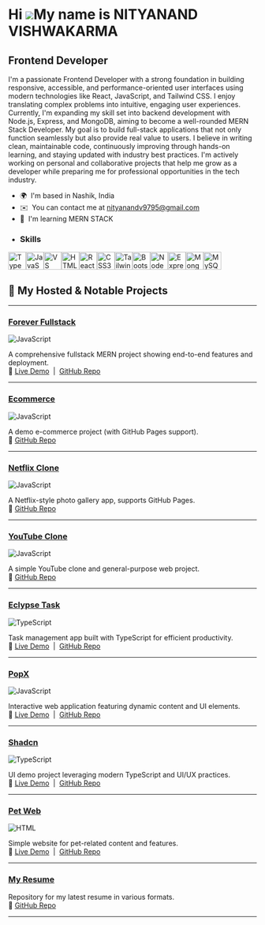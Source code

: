 Hi ![](https://user-images.githubusercontent.com/18350557/176309783-0785949b-9127-417c-8b55-ab5a4333674e.gif)My name is NITYANAND VISHWAKARMA
=============================================================================================================================================

Frontend Developer
------------------

I'm a passionate Frontend Developer with a strong foundation in building responsive, accessible, and performance-oriented user interfaces using modern technologies like React, JavaScript, and Tailwind CSS. I enjoy translating complex problems into intuitive, engaging user experiences. Currently, I'm expanding my skill set into backend development with Node.js, Express, and MongoDB, aiming to become a well-rounded MERN Stack Developer. My goal is to build full-stack applications that not only function seamlessly but also provide real value to users. I believe in writing clean, maintainable code, continuously improving through hands-on learning, and staying updated with industry best practices. I'm actively working on personal and collaborative projects that help me grow as a developer while preparing me for professional opportunities in the tech industry.

*   🌍  I'm based in Nashik, India
*   ✉️  You can contact me at [nityanandv9795@gmail.com](mailto:nityanandv9795@gmail.com)
*   🧠  I'm learning MERN STACK
*   ### Skills 
<p align="left">
<a href="https://www.typescriptlang.org/" target="_blank" rel="noreferrer"><img src="https://raw.githubusercontent.com/danielcranney/readme-generator/main/public/icons/skills/typescript-colored.svg" width="36" height="36" alt="TypeScript" /></a><a href="https://developer.mozilla.org/en-US/docs/Web/JavaScript" target="_blank" rel="noreferrer"><img src="https://raw.githubusercontent.com/danielcranney/readme-generator/main/public/icons/skills/javascript-colored.svg" width="36" height="36" alt="JavaScript" /></a><a href="https://code.visualstudio.com/" target="_blank" rel="noreferrer"><img src="https://raw.githubusercontent.com/danielcranney/readme-generator/main/public/icons/skills/visualstudiocode.svg" width="36" height="36" alt="VS Code" /></a><a href="https://developer.mozilla.org/en-US/docs/Glossary/HTML5" target="_blank" rel="noreferrer"><img src="https://raw.githubusercontent.com/danielcranney/readme-generator/main/public/icons/skills/html5-colored.svg" width="36" height="36" alt="HTML5" /></a><a href="https://reactjs.org/" target="_blank" rel="noreferrer"><img src="https://raw.githubusercontent.com/danielcranney/readme-generator/main/public/icons/skills/react-colored.svg" width="36" height="36" alt="React" /></a><a href="https://www.w3.org/TR/CSS/#css" target="_blank" rel="noreferrer"><img src="https://raw.githubusercontent.com/danielcranney/readme-generator/main/public/icons/skills/css3-colored.svg" width="36" height="36" alt="CSS3" /></a><a href="https://tailwindcss.com/" target="_blank" rel="noreferrer"><img src="https://raw.githubusercontent.com/danielcranney/readme-generator/main/public/icons/skills/tailwindcss-colored.svg" width="36" height="36" alt="TailwindCSS" /></a><a href="https://getbootstrap.com/" target="_blank" rel="noreferrer"><img src="https://raw.githubusercontent.com/danielcranney/readme-generator/main/public/icons/skills/bootstrap-colored.svg" width="36" height="36" alt="Bootstrap" /></a><a href="https://nodejs.org/en/" target="_blank" rel="noreferrer"><img src="https://raw.githubusercontent.com/danielcranney/readme-generator/main/public/icons/skills/nodejs-colored.svg" width="36" height="36" alt="NodeJS" /></a><a href="https://expressjs.com/" target="_blank" rel="noreferrer"><img src="https://raw.githubusercontent.com/danielcranney/readme-generator/main/public/icons/skills/express-colored.svg" width="36" height="36" alt="Express" /></a><a href="https://www.mongodb.com/" target="_blank" rel="noreferrer"><img src="https://raw.githubusercontent.com/danielcranney/readme-generator/main/public/icons/skills/mongodb-colored.svg" width="36" height="36" alt="MongoDB" /></a><a href="https://www.mysql.com/" target="_blank" rel="noreferrer"><img src="https://raw.githubusercontent.com/danielcranney/readme-generator/main/public/icons/skills/mysql-colored.svg" width="36" height="36" alt="MySQL" /></a>
                    </p>

## 🚀 My Hosted & Notable Projects

---

### <a href="https://forever-backend-theta-olive.vercel.app" target="_blank">Forever Fullstack</a>  
![JavaScript](https://img.shields.io/badge/JavaScript-yellow?logo=javascript&logoColor=F7DF1E)

A comprehensive fullstack MERN project showing end-to-end features and deployment.  
🔗 [Live Demo](https://forever-backend-theta-olive.vercel.app) &nbsp;|&nbsp; [GitHub Repo](https://github.com/nityanand22/Forever_Fullstack)

---

### <a href="https://github.com/nityanand22/ecommerce" target="_blank">Ecommerce</a>  
![JavaScript](https://img.shields.io/badge/JavaScript-yellow?logo=javascript&logoColor=F7DF1E)

A demo e-commerce project (with GitHub Pages support).  
🔗 [GitHub Repo](https://github.com/nityanand22/ecommerce)

---

### <a href="https://github.com/nityanand22/Photo_Gallery" target="_blank">Netflix Clone</a>  
![JavaScript](https://img.shields.io/badge/JavaScript-yellow?logo=javascript&logoColor=F7DF1E)

A Netflix-style photo gallery app, supports GitHub Pages.  
🔗 [GitHub Repo](https://github.com/nityanand22/Photo_Gallery)

---

### <a href="https://github.com/nityanand22/task" target="_blank">YouTube Clone</a>  
![JavaScript](https://img.shields.io/badge/JavaScript-yellow?logo=javascript&logoColor=F7DF1E)

A simple YouTube clone and general-purpose web project.  
🔗 [GitHub Repo](https://github.com/nityanand22/task)

---

### <a href="https://eclypse-task.vercel.app" target="_blank">Eclypse Task</a>  
![TypeScript](https://img.shields.io/badge/TypeScript-lightblue?logo=typescript&logoColor=3178C6)

Task management app built with TypeScript for efficient productivity.  
🔗 [Live Demo](https://eclypse-task-8obv.vercel.app
) &nbsp;|&nbsp; [GitHub Repo](https://github.com/nityanand22/Eclypse-Task)

---

### <a href="https://pop-x-nu-drab.vercel.app" target="_blank">PopX</a>  
![JavaScript](https://img.shields.io/badge/JavaScript-yellow?logo=javascript&logoColor=F7DF1E)

Interactive web application featuring dynamic content and UI elements.  
🔗 [Live Demo](https://pop-x-nu-drab.vercel.app) &nbsp;|&nbsp; [GitHub Repo](https://github.com/nityanand22/PopX)

---

### <a href="https://shadcn-gules.vercel.app" target="_blank">Shadcn</a>  
![TypeScript](https://img.shields.io/badge/TypeScript-lightblue?logo=typescript&logoColor=3178C6)

UI demo project leveraging modern TypeScript and UI/UX practices.  
🔗 [Live Demo](https://shadcn-gules.vercel.app) &nbsp;|&nbsp; [GitHub Repo](https://github.com/nityanand22/Shadcn)

---

### <a href="https://pet-web-xi.vercel.app" target="_blank">Pet Web</a>  
![HTML](https://img.shields.io/badge/HTML-lightgrey?logo=html5&logoColor=E34F26)

Simple website for pet-related content and features.  
🔗 [Live Demo](https://pet-web-xi.vercel.app) &nbsp;|&nbsp; [GitHub Repo](https://github.com/nityanand22/Pet_web)

---

### <a href="https://github.com/nityanand22/my-resume" target="_blank">My Resume</a>  
Repository for my latest resume in various formats.  
🔗 [GitHub Repo](https://github.com/nityanand22/my-resume)

---

<!-- Add more projects as you build and deploy! -->
